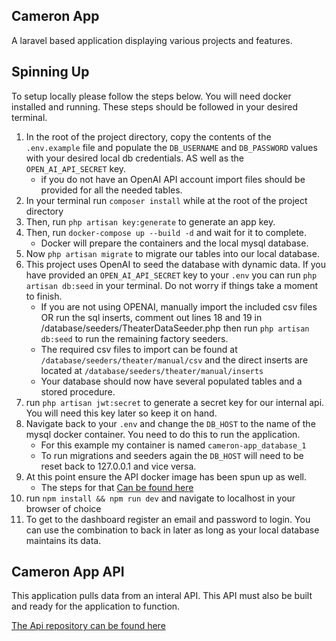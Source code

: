 ## Cameron App
A laravel based application displaying various projects and features.

## Spinning Up
To setup locally please follow the steps below. You will need docker installed and running.
These steps should be followed in your desired terminal.
1. In the root of the project directory, copy the contents of the `.env.example` file and populate the `DB_USERNAME` and `DB_PASSWORD` values with your desired local db credentials. AS well as the `OPEN_AI_API_SECRET` key.
    - if you do not have an OpenAI API account import files should be provided for all the needed tables.
2. In your terminal run `composer install` while at the root of the project directory
3. Then, run `php artisan key:generate` to generate an app key.
4. Then, run `docker-compose up --build -d` and wait for it to complete.
    - Docker will prepare the containers and the local mysql database.
5. Now `php artisan migrate` to migrate our tables into our local database.
6. This project uses OpenAI to seed the database with dynamic data. If you have provided an `OPEN_AI_API_SECRET` key to your `.env` you can run `php artisan db:seed` in your terminal. Do not worry if things take a moment to finish.
    - If you are not using OPENAI, manually import the included csv files OR run the sql inserts, comment out lines 18 and 19 in /database/seeders/TheaterDataSeeder.php then run `php artisan db:seed` to run the remaining factory seeders.
    - The required csv files to import can be found at `/database/seeders/theater/manual/csv` and the direct inserts are located at `/database/seeders/theater/manual/inserts`
    - Your database should now have several populated tables and a stored procedure.
7. run `php artisan jwt:secret` to generate a secret key for our internal api. You will need this key later so keep it on hand.
8. Navigate back to your `.env` and change the `DB_HOST` to the name of the mysql docker container. You need to do this to run the application.
    - For this example my container is named `cameron-app_database_1`
    - To run migrations and seeders again the `DB_HOST` will need to be reset back to 127.0.0.1 and vice versa.
9. At this point ensure the API docker image has been spun up as well.
    - The steps for that [Can be found here](https://github.com/CameronPeace/Cameron-App-Api)
10. run `npm install && npm run dev` and navigate to localhost in your browser of choice
11. To get to the dashboard register an email and password to login. You can use the combination to back in later as long as your local database maintains its data.


## Cameron App API

This application pulls data from an interal API. This API must also be built and ready for the application to function.

[The Api repository can be found here](https://github.com/CameronPeace/Cameron-App-Api)
